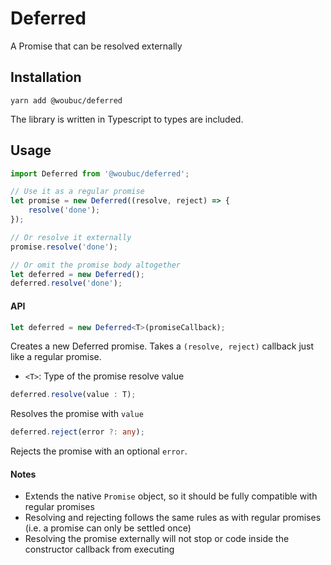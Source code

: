 # Deferred
A Promise that can be resolved externally

## Installation
```
yarn add @woubuc/deferred
```

The library is written in Typescript to types are included.

## Usage
```typescript
import Deferred from '@woubuc/deferred';

// Use it as a regular promise
let promise = new Deferred((resolve, reject) => {
    resolve('done');
});

// Or resolve it externally
promise.resolve('done');

// Or omit the promise body altogether
let deferred = new Deferred();
deferred.resolve('done');
```

#### API
```typescript
let deferred = new Deferred<T>(promiseCallback);
```
Creates a new Deferred promise. Takes a `(resolve, reject)` callback just like a regular promise.

- `<T>`: Type of the promise resolve value

```typescript
deferred.resolve(value : T);
```
Resolves the promise with `value`

```typescript
deferred.reject(error ?: any);
```
Rejects the promise with an optional `error`.

#### Notes
- Extends the native `Promise` object, so it should be fully compatible with regular promises
- Resolving and rejecting follows the same rules as with regular promises (i.e. a promise can only be settled once)
- Resolving the promise externally will not stop or code inside the constructor callback from executing
